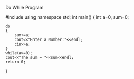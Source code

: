 Do While Program



#include<iostream>
using namespace std;
int main()
{
	int a=0, sum=0;
	
	do 
	{
		sum+=a;
		cout<<"Enter a Number:"<<endl;
		cin>>a;
	}
	while(a>=0);
	cout<<"The sum = "<<sum<<endl;
	return 0;
}
